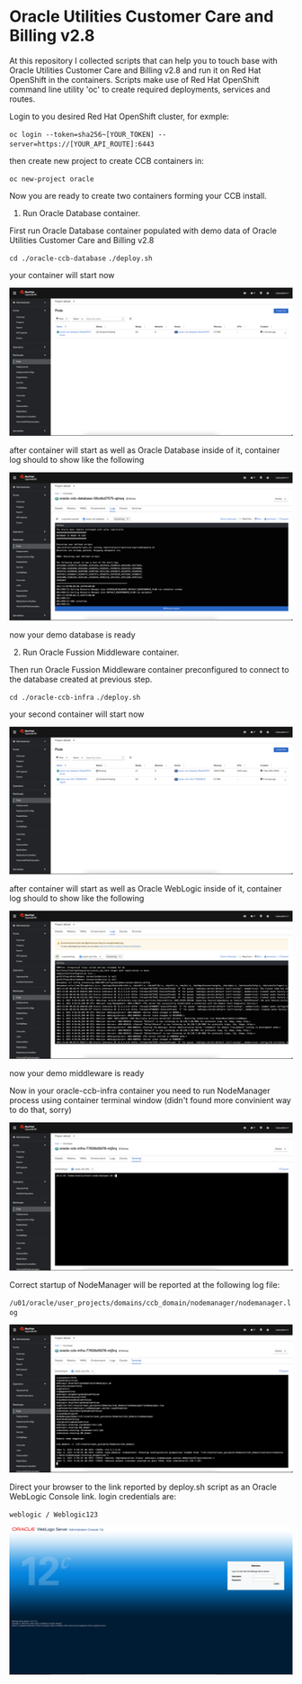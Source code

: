 # Oracle Utilities Customer Care and Billing v2.8

At this repository I collected scripts that can help you to touch base with Oracle Utilities Customer Care and Billing v2.8 and run it on Red Hat OpenShift in the containers.
Scripts make use of Red Hat OpenShift command line utility 'oc' to create required deployments, services and routes.

Login to you desired Red Hat OpenShift cluster, for exmple:

`` oc login --token=sha256~[YOUR_TOKEN] --server=https://[YOUR_API_ROUTE]:6443 ``

then create new project to create CCB containers in:

`` oc new-project oracle ``

Now you are ready to create two containers forming your CCB install.

1. Run Oracle Database container.

First run Oracle Database container populated with demo data of Oracle Utilities Customer Care and Billing v2.8

`` cd ./oracle-ccb-database ``
`` ./deploy.sh ``

your container will start now

![ScreenShot](/screenshots/1.png)

after container will start as well as Oracle Database inside of it, container log should to show like the following

![ScreenShot](/screenshots/2.png)

now your demo database is ready

2. Run Oracle Fussion Middleware container.

Then run Oracle Fussion Middleware container preconfigured to connect to the database created at previous step.

`` cd ./oracle-ccb-infra ``
`` ./deploy.sh ``

your second container will start now

![ScreenShot](/screenshots/3.png)

after container will start as well as Oracle WebLogic inside of it, container log should to show like the following

![ScreenShot](/screenshots/4.png)

now your demo middleware is ready

Now in your oracle-ccb-infra container you need to run NodeManager process using container terminal window (didn't found more convinient way to do that, sorry)

![ScreenShot](/screenshots/5.png)

Correct startup of NodeManager will be reported at the following log file:

`` /u01/oracle/user_projects/domains/ccb_domain/nodemanager/nodemanager.log ``

![ScreenShot](/screenshots/6.png)

Direct your browser to the link reported by deploy.sh script as an Oracle WebLogic Console link.
login credentials are:

`` weblogic / Weblogic123 ``

![ScreenShot](/screenshots/7.png)








